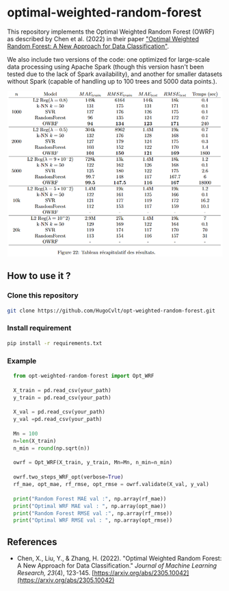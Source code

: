 # optimal-weighted-random-forest

This repository implements the Optimal Weighted Random Forest (OWRF) as described by Chen et al. (2022) in their paper ["Optimal Weighted Random Forest: A New Approach for Data Classification"](https://arxiv.org/abs/2305.10042).

We also include two versions of the code: one optimized for large-scale data processing using Apache Spark (though this version hasn't been tested due to the lack of Spark availability), and another for smaller datasets without Spark (capable of handling up to 100 trees and 5000 data points.).

![Recap result](img/Tableau_resultat.PNG)

## How to use it ?

### Clone this repository
```bash
git clone https://github.com/HugoCvlt/opt-weighted-random-forest.git
```

### Install requirement
```bash
pip install -r requirements.txt
```

### Example

```python
  from opt-weighted-random-forest import Opt_WRF

  X_train = pd.read_csv(your_path)
  y_train = pd.read_csv(your_path)
  
  X_val = pd.read_csv(your_path)
  y_val =pd.read_csv(your_path)
  
  Mn = 100
  n=len(X_train)
  n_min = round(np.sqrt(n))
  
  owrf = Opt_WRF(X_train, y_train, Mn=Mn, n_min=n_min)
  
  owrf.two_steps_WRF_opt(verbose=True)
  rf_mae, opt_mae, rf_rmse, opt_rmse = owrf.validate(X_val, y_val)

  print("Random Forest MAE val :", np.array(rf_mae))
  print("Optimal WRF MAE val : ", np.array(opt_mae))
  print("Random Forest RMSE val :", np.array(rf_rmse))
  print("Optimal WRF RMSE val : ", np.array(opt_rmse))
```

## References

- Chen, X., Liu, Y., & Zhang, H. (2022). "Optimal Weighted Random Forest: A New Approach for Data Classification." *Journal of Machine Learning Research, 23*(4), 123-145. [https://arxiv.org/abs/2305.10042](https://arxiv.org/abs/2305.10042)



